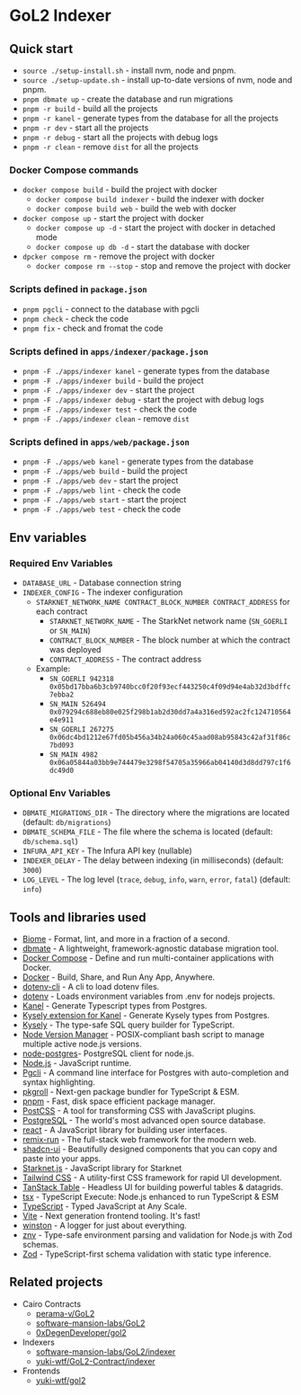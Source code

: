 # GoL2 Indexer

## Quick start

- `source ./setup-install.sh` - install nvm, node and pnpm.
- `source ./setup-update.sh` - install up-to-date versions of nvm, node and pnpm.
- `pnpm dbmate up` - create the database and run migrations
- `pnpm -r build` - build all the projects
- `pnpm -r kanel` - generate types from the database for all the projects
- `pnpm -r dev` - start all the projects
- `pnpm -r debug` - start all the projects with debug logs
- `pnpm -r clean` - remove `dist` for all the projects

### Docker Compose commands

- `docker compose build` - build the project with docker
  - `docker compose build indexer` - build the indexer with docker
  - `docker compose build web` - build the web with docker
- `docker compose up` - start the project with docker
  - `docker compose up -d` - start the project with docker in detached mode
  - `docker compose up db -d` - start the database with docker
- `dpcker compose rm` - remove the project with docker
  - `docker compose rm --stop` - stop and remove the project with docker

### Scripts defined in `package.json`

- `pnpm pgcli` - connect to the database with pgcli
- `pnpm check` - check the code
- `pnpm fix` - check and fromat the code

### Scripts defined in `apps/indexer/package.json`

- `pnpm -F ./apps/indexer kanel` - generate types from the database
- `pnpm -F ./apps/indexer build` - build the project
- `pnpm -F ./apps/indexer dev` - start the project
- `pnpm -F ./apps/indexer debug` - start the project with debug logs
- `pnpm -F ./apps/indexer test` - check the code
- `pnpm -F ./apps/indexer clean` - remove `dist`

### Scripts defined in `apps/web/package.json`

- `pnpm -F ./apps/web kanel` - generate types from the database
- `pnpm -F ./apps/web build` - build the project
- `pnpm -F ./apps/web dev` - start the project
- `pnpm -F ./apps/web lint` - check the code
- `pnpm -F ./apps/web start` - start the project
- `pnpm -F ./apps/web test` - check the code

## Env variables

### Required Env Variables

- `DATABASE_URL` - Database connection string
- `INDEXER_CONFIG` - The indexer configuration
  - `STARKNET_NETWORK_NAME CONTRACT_BLOCK_NUMBER CONTRACT_ADDRESS` for each contract
    - `STARKNET_NETWORK_NAME` - The StarkNet network name (`SN_GOERLI` or `SN_MAIN`)
    - `CONTRACT_BLOCK_NUMBER` - The block number at which the contract was deployed
    - `CONTRACT_ADDRESS` - The contract address
  - Example:
    - `SN_GOERLI 942318 0x05bd17bba6b3cb9740bcc0f20f93ecf443250c4f09d94e4ab32d3bdffc7ebba2`
    - `SN_MAIN 526494 0x079294c688eb80e025f298b1ab2d30dd7a4a316ed592ac2fc124710564e4e911`
    - `SN_GOERLI 267275 0x06dc4bd1212e67fd05b456a34b24a060c45aad08ab95843c42af31f86c7bd093`
    - `SN_MAIN 4982 0x06a05844a03bb9e744479e3298f54705a35966ab04140d3d8dd797c1f6dc49d0`

### Optional Env Variables

- `DBMATE_MIGRATIONS_DIR` - The directory where the migrations are located (default: `db/migrations`)
- `DBMATE_SCHEMA_FILE` - The file where the schema is located (default: `db/schema.sql`)
- `INFURA_API_KEY` - The Infura API key (nullable)
- `INDEXER_DELAY` - The delay between indexing (in milliseconds) (default: `3000`)
- `LOG_LEVEL` - The log level (`trace`, `debug`, `info`, `warn`, `error`, `fatal`) (default: `info`)

## Tools and libraries used

- [Biome](https://biomejs.dev/) - Format, lint, and more in a fraction of a second.
- [dbmate](https://github.com/amacneil/dbmate) - A lightweight, framework-agnostic database migration tool.
- [Docker Compose](https://docs.docker.com/compose/) - Define and run multi-container applications with Docker.
- [Docker](https://www.docker.com/) - Build, Share, and Run Any App, Anywhere.
- [dotenv-cli](https://github.com/venthur/dotenv-cli) - A cli to load dotenv files.
- [dotenv](https://github.com/motdotla/dotenv) - Loads environment variables from .env for nodejs projects.
- [Kanel](https://github.com/kristiandupont/kanel) - Generate Typescript types from Postgres.
- [Kysely extension for Kanel](https://github.com/kristiandupont/kanel/tree/main/packages/kanel-kysely) - Generate Kysely types from Postgres.
- [Kysely](https://kysely.dev/) - The type-safe SQL query builder for TypeScript.
- [Node Version Manager](https://github.com/nvm-sh/nvm) - POSIX-compliant bash script to manage multiple active node.js versions.
- [node-postgres](https://node-postgres.com/)- PostgreSQL client for node.js.
- [Node.js](https://nodejs.org/) - JavaScript runtime.
- [Pgcli](https://www.pgcli.com/) - A command line interface for Postgres with auto-completion and syntax highlighting.
- [pkgroll](https://github.com/privatenumber/pkgroll) - Next-gen package bundler for TypeScript & ESM.
- [pnpm](https://pnpm.io/) - Fast, disk space efficient package manager.
- [PostCSS](https://postcss.org/) - A tool for transforming CSS with JavaScript plugins.
- [PostgreSQL](https://www.postgresql.org/) - The world's most advanced open source database.
- [react](https://react.dev/) - A JavaScript library for building user interfaces.
- [remix-run](https://remix.run/) - The full-stack web framework for the modern web.
- [shadcn-ui](https://ui.shadcn.com/) - Beautifully designed components that you can copy and paste into your apps.
- [Starknet.js](https://www.starknetjs.com/) - JavaScript library for Starknet
- [Tailwind CSS](https://tailwindcss.com/) - A utility-first CSS framework for rapid UI development.
- [TanStack Table](https://tanstack.com/table/latest) - Headless UI for building powerful tables & datagrids.
- [tsx](https://github.com/privatenumber/tsx) - TypeScript Execute: Node.js enhanced to run TypeScript & ESM
- [TypeScript](https://www.typescriptlang.org/) - Typed JavaScript at Any Scale.
- [Vite](https://vitejs.dev/) - Next generation frontend tooling. It's fast!
- [winston](https://github.com/winstonjs/winston) - A logger for just about everything.
- [znv](https://github.com/lostfictions/znv) - Type-safe environment parsing and validation for Node.js with Zod schemas.
- [Zod](https://zod.dev/) - TypeScript-first schema validation with static type inference.

## Related projects

- Cairo Contracts
  - [perama-v/GoL2](https://github.com/perama-v/GoL2)
  - [software-mansion-labs/GoL2](https://github.com/software-mansion-labs/GoL2)
  - [0xDegenDeveloper/gol2](https://github.com/0xDegenDeveloper/gol2)
- Indexers
  - [software-mansion-labs/GoL2/indexer](https://github.com/software-mansion-labs/GoL2/tree/main/indexer)
  - [yuki-wtf/GoL2-Contract/indexer](https://github.com/yuki-wtf/GoL2-Contract/tree/main/indexer)
- Frontends
  - [yuki-wtf/gol2](https://github.com/yuki-wtf/gol2)
